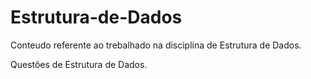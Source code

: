 # Estrutura-de-Dados
Conteudo referente ao trebalhado na disciplina de Estrutura de Dados.

Questões de Estrutura de Dados.
